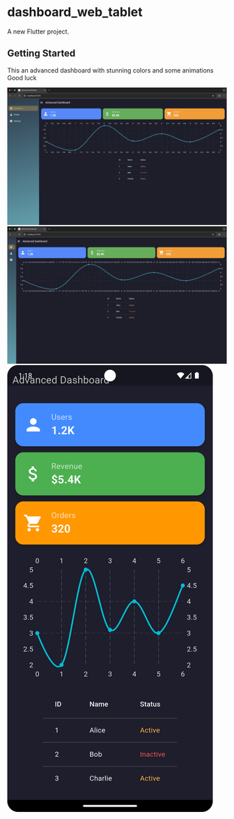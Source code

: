 # dashboard_web_tablet

A new Flutter project.

## Getting Started
This an advanced dashboard with stunning colors and some animations 
Good luck

![web with opened drwaer](assets/web.png)
![web with closed drwaer](assets/web2.png)
![mobile image](assets/mobile.png)

